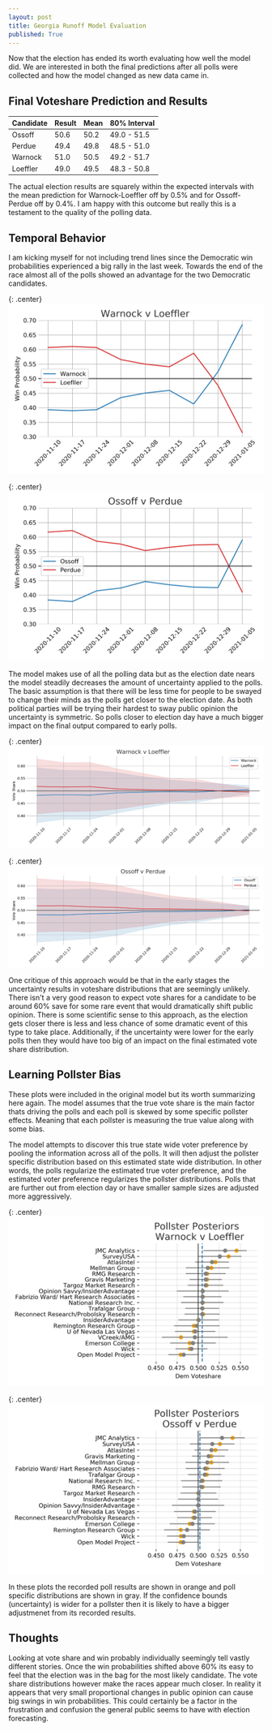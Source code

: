 ```yaml
---
layout: post
title: Georgia Runoff Model Evaluation
published: True
---
```


Now that the election has ended its worth evaluating how well the model did. We are interested in both the final predictions after all polls were collected and how the model changed as new data came in. 

## Final Voteshare Prediction and Results

| Candidate | Result | Mean | 80% Interval |
| ----------|--------|------|--------------|
| Ossoff    |  50.6  | 50.2 | 49.0 - 51.5  |
| Perdue    |  49.4  | 49.8 | 48.5 - 51.0  |
| Warnock   |  51.0  | 50.5 | 49.2 - 51.7  |
| Loeffler  |  49.0  | 49.5 | 48.3 - 50.8  |


The actual election results are squarely within the expected intervals with the mean prediction for Warnock-Loeffler off by 0.5% and for Ossoff-Perdue off by 0.4%. I am happy with this outcome but really this is a testament to the quality of the polling data. 


## Temporal Behavior


I am kicking myself for not including trend lines since the Democratic win probabilities experienced a big rally in the last week. Towards the end of the race almost all of the polls showed an advantage for the two Democratic candidates.  

{: .center}
<img src="../images/warnock_loeffler_wp.png">

{: .center}
<img src="../images/ossoff_perdue_wp.png">


The model makes use of all the polling data but as the election date nears the model steadily decreases the amount of uncertainty applied to the polls. The basic assumption is that there will be less time for people to be swayed to change their minds as the polls get closer to the election date. As both political parties will be trying their hardest to sway public opinion the uncertainty is symmetric. So polls closer to election day have a much bigger impact on the final output compared to early polls.

{: .center}
<img src="../images/warnock_loeffler_vs.png">

{: .center}
<img src="../images/ossoff_perdue_vs.png">

One critique of this approach would be that in the early stages the uncertainty results in voteshare distributions that are seemingly unlikely. There isn't a very good reason to expect vote shares for a candidate to be around 60% save for some rare event that would dramatically shift public opinion. There is some scientific sense to this approach, as the election gets closer there is less and less chance of some dramatic event of this type to take place. Additionally, if the uncertainty were lower for the early polls then they would have too big of an impact on the final estimated vote share distribution. 

## Learning Pollster Bias

These plots were included in the original model but its worth summarizing here again. The model assumes that the true vote share is the main factor thats driving the polls and each poll is skewed by some specific pollster effects. Meaning that each pollster is measuring the true value along with some bias. 

The model attempts to discover this true state wide voter preference by pooling the information across all of the polls. It will then adjust the pollster specific distribution based on this estimated state wide distribution. In other words, the polls regularize the estimated true voter preference, and the estimated voter preference regularizes the pollster distributions. Polls that are further out from election day or have smaller sample sizes are adjusted more aggressively. 

{: .center}
![WL Pollsters](../images/wl_pollster-lean.png)

{: .center}
![OP Pollsters](../images/op_pollster-lean.png)

In these plots the recorded poll results are shown in orange and poll specific distributions are shown in gray. If the confidence bounds (uncertainty) is wider for a pollster then it is likely to have a bigger adjustmenet from its recorded results.

## Thoughts

Looking at vote share and win probably individually seemingly tell vastly different stories. Once the win probabilities shifted above 60% its easy to feel that the election was in the bag for the most likely candidate. The vote share distributions however make the races appear much closer. In reality it appears that very small proportional changes in public opinion can cause big swings in win probabilities. This could certainly be a factor in the frustration and confusion the general public seems to have with election forecasting. 